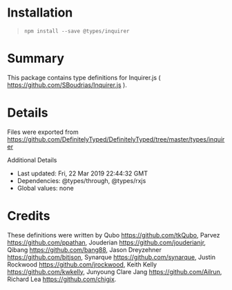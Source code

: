 # Installation
> `npm install --save @types/inquirer`

# Summary
This package contains type definitions for Inquirer.js ( https://github.com/SBoudrias/Inquirer.js ).

# Details
Files were exported from https://github.com/DefinitelyTyped/DefinitelyTyped/tree/master/types/inquirer

Additional Details
 * Last updated: Fri, 22 Mar 2019 22:44:32 GMT
 * Dependencies: @types/through, @types/rxjs
 * Global values: none

# Credits
These definitions were written by Qubo <https://github.com/tkQubo>, Parvez <https://github.com/ppathan>, Jouderian <https://github.com/jouderianjr>, Qibang <https://github.com/bang88>, Jason Dreyzehner <https://github.com/bitjson>, Synarque <https://github.com/synarque>, Justin Rockwood <https://github.com/jrockwood>, Keith Kelly <https://github.com/kwkelly>, Junyoung Clare Jang <https://github.com/Ailrun>, Richard Lea <https://github.com/chigix>.
